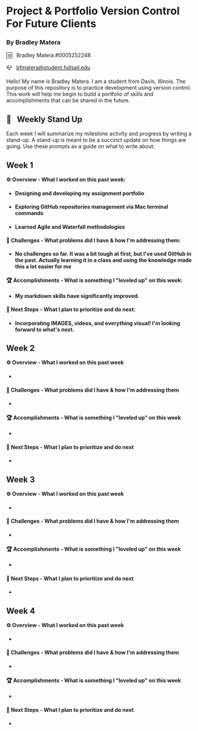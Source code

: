 # Project & Portfolio Version Control For Future Clients

### By Bradley Matera

🆔 &nbsp; Bradley Matera
#0005252248

📪 &nbsp; bfmatera@student.fullsail.edu

Hello! My name is Bradley Matera. I am a student from Davis, Illinois. The purpose of this repository is to practice development using version control. This work will help me begin to build a portfolio of skills and accomplishments that can be shared in the future.
<br>

## 📢 &nbsp; Weekly Stand Up

Each week I will summarize my milestone activity and progress by writing a stand-up. A stand-up is meant to be a succinct update on how things are going. Use these prompts as a guide on what to write about:

## Week 1

**⚙️ Overview - What I worked on this past week:**

- #### Designing and developing my assignment portfolio

- #### Exploring GitHub repositories management via Mac terminal commands

- #### Learned Agile and Waterfall methodologies

**🌵 Challenges - What problems did I have & how I'm addressing them:**

- #### No challenges so far. It was a bit tough at first, but I've used GitHub in the past. Actually learning it in a class and using the knowledge made this a lot easier for me

**🏆 Accomplishments - What is something I "leveled up" on this week:**

- #### My markdown skills have significantly improved.

**🔮 Next Steps - What I plan to prioritize and do next:**

- #### Incorporating IMAGES, videos, and everything visual! I'm looking forward to what's next.

## Week 2

**⚙️ Overview - What I worked on this past week**

- ####

**🌵 Challenges - What problems did I have & how I'm addressing them**

- ####

**🏆 Accomplishments - What is something I "leveled up" on this week**

- ####

**🔮 Next Steps - What I plan to prioritize and do next**

- ####

## Week 3

**⚙️ Overview - What I worked on this past week**

- ####

**🌵 Challenges - What problems did I have & how I'm addressing them**

- ####

**🏆 Accomplishments - What is something I "leveled up" on this week**

- ####

**🔮 Next Steps - What I plan to prioritize and do next**

- ####

## Week 4

**⚙️ Overview - What I worked on this past week**

- ####

**🌵 Challenges - What problems did I have & how I'm addressing them**

- ####
  
**🏆 Accomplishments - What is something I "leveled up" on this week**

- ####

**🔮 Next Steps - What I plan to prioritize and do next**

- ####
  
